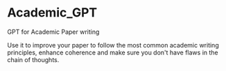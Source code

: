 # Academic_GPT
GPT for Academic Paper writing

Use it to improve your paper to follow the most common academic writing principles, enhance coherence and make sure you don't have flaws in the chain of thoughts.
